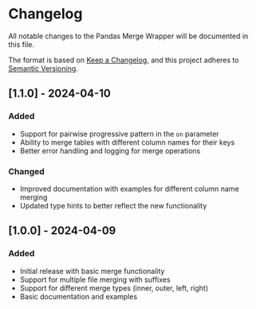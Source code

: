 # Changelog

All notable changes to the Pandas Merge Wrapper will be documented in this file.

The format is based on [Keep a Changelog](https://keepachangelog.com/en/1.0.0/),
and this project adheres to [Semantic Versioning](https://semver.org/spec/v2.0.0.html).

## [1.1.0] - 2024-04-10

### Added
- Support for pairwise progressive pattern in the `on` parameter
- Ability to merge tables with different column names for their keys
- Better error handling and logging for merge operations

### Changed
- Improved documentation with examples for different column name merging
- Updated type hints to better reflect the new functionality

## [1.0.0] - 2024-04-09

### Added
- Initial release with basic merge functionality
- Support for multiple file merging with suffixes
- Support for different merge types (inner, outer, left, right)
- Basic documentation and examples 